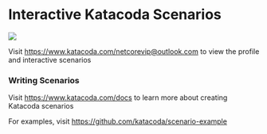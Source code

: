 # Interactive Katacoda Scenarios

[![](http://shields.katacoda.com/katacoda/netcorevip@outlook.com/count.svg)](https://www.katacoda.com/netcorevip@outlook.com "Get your profile on Katacoda.com")

Visit https://www.katacoda.com/netcorevip@outlook.com to view the profile and interactive scenarios

### Writing Scenarios
Visit https://www.katacoda.com/docs to learn more about creating Katacoda scenarios

For examples, visit https://github.com/katacoda/scenario-example
